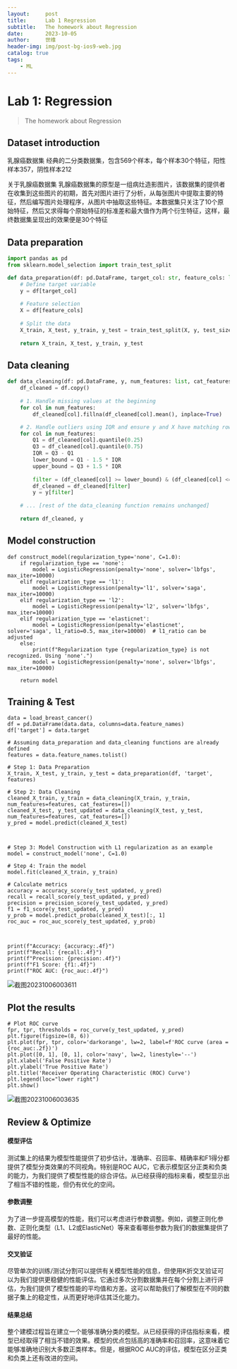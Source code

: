 ```yaml
---
layout:     post
title:      Lab 1 Regression
subtitle:   The homework about Regression
date:       2023-10-05
author:     世维
header-img: img/post-bg-ios9-web.jpg
catalog: true
tags:
    - ML
---
```

# Lab 1: Regression

> The homework about Regression

## Dataset introduction

乳腺癌数据集
经典的二分类数据集，包含569个样本，每个样本30个特征，阳性样本357，阴性样本212

关于乳腺癌数据集
乳腺癌数据集的原型是一组病灶造影图片，该数据集的提供者在收集到这些图片的初期，首先对图片进行了分析，从每张图片中提取主要的特征，然后编写图片处理程序，从图片中抽取这些特征。本数据集只关注了10个原始特征，然后又求得每个原始特征的标准差和最大值作为两个衍生特征，这样，最终数据集呈现出的效果便是30个特征

## Data preparation

```python
import pandas as pd
from sklearn.model_selection import train_test_split

def data_preparation(df: pd.DataFrame, target_col: str, feature_cols: list, test_size=0.2):
    # Define target variable
    y = df[target_col]
    
    # Feature selection
    X = df[feature_cols]
   
    # Split the data
    X_train, X_test, y_train, y_test = train_test_split(X, y, test_size=test_size, random_state=42)
    
    return X_train, X_test, y_train, y_test

```

## Data cleaning 

```python
def data_cleaning(df: pd.DataFrame, y, num_features: list, cat_features: list, fill_strategy='mean'):
    df_cleaned = df.copy()
    
    # 1. Handle missing values at the beginning
    for col in num_features:
        df_cleaned[col].fillna(df_cleaned[col].mean(), inplace=True)

    # 2. Handle outliers using IQR and ensure y and X have matching rows
    for col in num_features:
        Q1 = df_cleaned[col].quantile(0.25)
        Q3 = df_cleaned[col].quantile(0.75)
        IQR = Q3 - Q1
        lower_bound = Q1 - 1.5 * IQR
        upper_bound = Q3 + 1.5 * IQR
        
        filter = (df_cleaned[col] >= lower_bound) & (df_cleaned[col] <= upper_bound)
        df_cleaned = df_cleaned[filter]
        y = y[filter]
    
    # ... [rest of the data_cleaning function remains unchanged]
    
    return df_cleaned, y
```



## Model construction

```
def construct_model(regularization_type='none', C=1.0):
    if regularization_type == 'none':
        model = LogisticRegression(penalty='none', solver='lbfgs', max_iter=10000)
    elif regularization_type == 'l1':
        model = LogisticRegression(penalty='l1', solver='saga', max_iter=10000)
    elif regularization_type == 'l2':
        model = LogisticRegression(penalty='l2', solver='lbfgs', max_iter=10000)
    elif regularization_type == 'elasticnet':
        model = LogisticRegression(penalty='elasticnet', solver='saga', l1_ratio=0.5, max_iter=10000)  # l1_ratio can be adjusted
    else:
        print(f"Regularization type {regularization_type} is not recognized. Using 'none'.")
        model = LogisticRegression(penalty='none', solver='lbfgs', max_iter=10000)
    
    return model
```

## Training & Test

```
data = load_breast_cancer()
df = pd.DataFrame(data.data, columns=data.feature_names)
df['target'] = data.target

# Assuming data_preparation and data_cleaning functions are already defined
features = data.feature_names.tolist()

# Step 1: Data Preparation
X_train, X_test, y_train, y_test = data_preparation(df, 'target', features)

# Step 2: Data Cleaning
cleaned_X_train, y_train = data_cleaning(X_train, y_train, num_features=features, cat_features=[])
cleaned_X_test, y_test_updated = data_cleaning(X_test, y_test, num_features=features, cat_features=[])
y_pred = model.predict(cleaned_X_test)



# Step 3: Model Construction with L1 regularization as an example
model = construct_model('none', C=1.0)

# Step 4: Train the model
model.fit(cleaned_X_train, y_train)

# Calculate metrics
accuracy = accuracy_score(y_test_updated, y_pred)
recall = recall_score(y_test_updated, y_pred)
precision = precision_score(y_test_updated, y_pred)
f1 = f1_score(y_test_updated, y_pred)
y_prob = model.predict_proba(cleaned_X_test)[:, 1]
roc_auc = roc_auc_score(y_test_updated, y_prob)



print(f"Accuracy: {accuracy:.4f}")
print(f"Recall: {recall:.4f}")
print(f"Precision: {precision:.4f}")
print(f"F1 Score: {f1:.4f}")
print(f"ROC AUC: {roc_auc:.4f}")
```

![截图20231006003611](https://github.com/Aric-Rondstedt/Aric-Rondstedt.github.io/blob/master/post-img/%E6%88%AA%E5%9B%BE20231006003611.png)

## Plot the results

```
# Plot ROC curve
fpr, tpr, thresholds = roc_curve(y_test_updated, y_pred)
plt.figure(figsize=(8, 6))
plt.plot(fpr, tpr, color='darkorange', lw=2, label=f'ROC curve (area = {roc_auc:.2f})')
plt.plot([0, 1], [0, 1], color='navy', lw=2, linestyle='--')
plt.xlabel('False Positive Rate')
plt.ylabel('True Positive Rate')
plt.title('Receiver Operating Characteristic (ROC) Curve')
plt.legend(loc="lower right")
plt.show()
```

![截图20231006003635](post-img/截图20231006003635.png)

## Review & Optimize

#### 模型评估

测试集上的结果为模型性能提供了初步估计。准确率、召回率、精确率和F1得分都提供了模型分类效果的不同视角。特别是ROC AUC，它表示模型区分正类和负类的能力，为我们提供了模型性能的综合评估。从已经获得的指标来看，模型显示出了相当不错的性能，但仍有优化的空间。

#### 参数调整

为了进一步提高模型的性能，我们可以考虑进行参数调整。例如，调整正则化参数、正则化类型（L1、L2或ElasticNet）等来查看哪些参数为我们的数据集提供了最好的性能。

#### 交叉验证

尽管单次的训练/测试分割可以提供有关模型性能的信息，但使用K折交叉验证可以为我们提供更稳健的性能评估。它通过多次分割数据集并在每个分割上进行评估，为我们提供了模型性能的平均值和方差。这可以帮助我们了解模型在不同的数据子集上的稳定性，从而更好地评估其泛化能力。

#### 结果总结

整个建模过程旨在建立一个能够准确分类的模型。从已经获得的评估指标来看，模型已经取得了相当不错的效果。模型的优点包括高的准确率和召回率，这意味着它能够准确地识别大多数正类样本。但是，根据ROC AUC的评估，模型在区分正类和负类上还有改进的空间。
